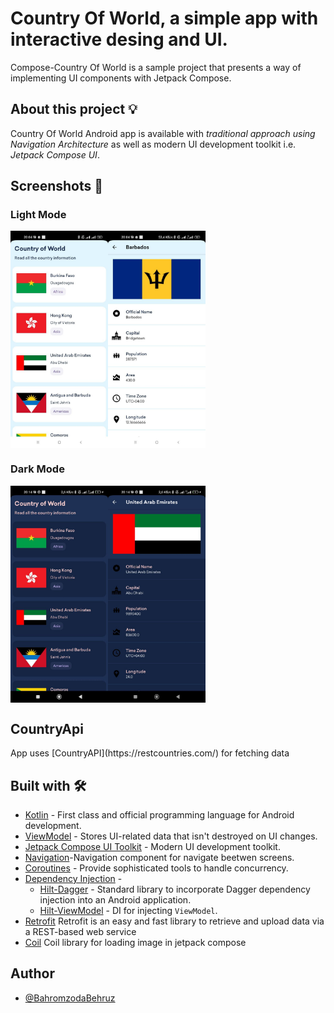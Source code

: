 # Country Of World, a simple app with interactive desing and UI.
Compose-Country Of World is a sample project that presents a way of implementing UI components with Jetpack Compose.

## About this project 💡
Country Of World Android app is available with _traditional approach using Navigation Architecture_ as well as modern UI development toolkit i.e. _Jetpack Compose UI_.

## Screenshots 📸
  ### Light Mode
  
  <div style="display: flex; width: 100%">
  <img src="screenshots/light_first_image.jpg" width="31%"/>
  <img src="screenshots/light_detail.jpg" width="31%"/>
 
  </div>
  
  ### Dark Mode
  
 <div style="display: flex; width: 100%">
  <img src="screenshots/dark_main.jpg" width="31%"/>
  <img src="screenshots/dark_detail.jpg" width="31%"/>
 
  </div>



## CountryApi

<div>
App uses [CountryAPI](https://restcountries.com/) for fetching data 
</div>



## Built with 🛠
- [Kotlin](https://kotlinlang.org/) - First class and official programming language for Android development.
- [ViewModel](https://developer.android.com/topic/libraries/architecture/viewmodel) - Stores UI-related data that isn't destroyed on UI changes.
- [Jetpack Compose UI Toolkit](https://developer.android.com/jetpack/compose) - Modern UI development toolkit.
- [Navigation](https://developer.android.com/guide/navigation)-Navigation component for navigate beetwen screens.
- [Coroutines](https://kotlinlang.org/docs/reference/coroutines-overview.html) - Provide sophisticated tools to handle concurrency.
- [Dependency Injection](https://developer.android.com/training/dependency-injection) -
  - [Hilt-Dagger](https://dagger.dev/hilt/) - Standard library to incorporate Dagger dependency injection into an Android application.
  - [Hilt-ViewModel](https://developer.android.com/training/dependency-injection/hilt-jetpack) - DI for injecting `ViewModel`.
- [Retrofit](https://square.github.io/retrofit/) Retrofit is an easy and fast library to retrieve and upload data via a REST-based web service
- [Coil](https://github.com/chrisbanes/accompanist/blob/main/coil/README.md) Coil library for loading image in jetpack compose


## Author
- [@BahromzodaBehruz](https://github.com/bahromzodabehruz27)

